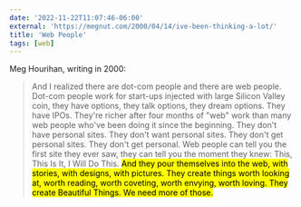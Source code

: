 ```yaml
---
date: '2022-11-22T11:07:46-06:00'
external: 'https://megnut.com/2000/04/14/ive-been-thinking-a-lot/'
title: 'Web People'
tags: [web]
---
```

Meg Hourihan, writing in 2000: 

> And I realized there are dot-com people and there are web people. Dot-com people work for start-ups injected with large Silicon Valley coin, they have options, they talk options, they dream options. They have IPOs. They're richer after four months of "web" work than many web people who've been doing it since the beginning. They don't have personal sites. They don't want personal sites. They don't get personal sites. They don't get personal. Web people can tell you the first site they ever saw, they can tell you the moment they knew: This, This Is It, I Will Do This. <mark>And they pour themselves into the web, with stories, with designs, with pictures. They create things worth looking at, worth reading, worth coveting, worth envying, worth loving. They create Beautiful Things. We need more of those.</mark>